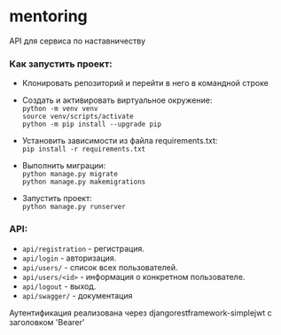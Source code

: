 # mentoring

API для сервиса по наставничеству

### Как запустить проект:

- Клонировать репозиторий и перейти в него в командной строке

- Cоздать и активировать виртуальное окружение: \
  `python -m venv venv` \
  `source venv/scripts/activate` \
  `python -m pip install --upgrade pip`

- Установить зависимости из файла requirements.txt: \
  `pip install -r requirements.txt`

- Выполнить миграции: \
  `python manage.py migrate` \
  `python manage.py makemigrations`

- Запустить проект: \
  `python manage.py runserver`

### API:

- `api/registration` - регистрация.
- `api/login` - авторизация.
- `api/users/` - список всех пользователей.
- `api/users/<id>` - информация о конкретном пользователе.
- `api/logout` - выход.
- `api/swagger/` - документация

Аутентификация реализована через djangorestframework-simplejwt с заголовком 'Bearer'
